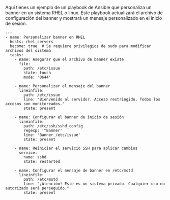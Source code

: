 
Aquí tienes un ejemplo de un playbook de Ansible que personaliza un banner en un sistema RHEL o linux.
Este playbook actualizará el archivo de configuración del banner y mostrará un mensaje personalizado en el inicio de sesión.
```
---
- name: Personalizar banner en RHEL
  hosts: rhel_servers
  become: true  # Se requiere privilegios de sudo para modificar archivos del sistema
  tasks:
    - name: Asegurar que el archivo de banner existe
      file:
        path: /etc/issue
        state: touch
        mode: '0644'

    - name: Personalizar el mensaje del banner
      lineinfile:
        path: /etc/issue
        line: "Bienvenido al servidor. Acceso restringido. Todos los accesos son monitoreados."
        state: present

    - name: Configurar el banner de inicio de sesión
      lineinfile:
        path: /etc/ssh/sshd_config
        regexp: '^Banner'
        line: 'Banner /etc/issue'
        state: present

    - name: Reiniciar el servicio SSH para aplicar cambios
      service:
        name: sshd
        state: restarted

    - name: Configurar el mensaje de banner en /etc/motd
      lineinfile:
        path: /etc/motd
        line: "¡Atención! Este es un sistema privado. Cualquier uso no autorizado será perseguido."
        state: present

```
